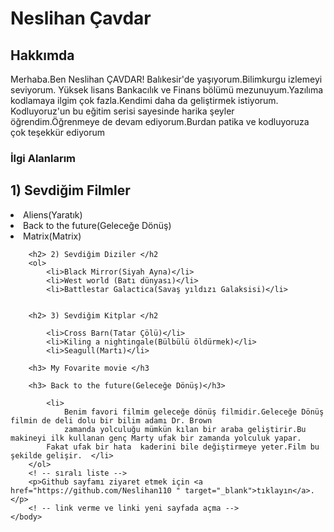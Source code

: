 <!DOCTYPE html>
<html lang="tr">
    <head>
        <meta charset="UTF-8">
        <meta name="site" content="hakkimda">
        <title>www.Patika.dev ile HTML Ödev 1</title>
        <! -- Head bölümü -->
    </head>
    <body>
        <h1>Neslihan Çavdar</h1>
        <h2>Hakkımda</h2>
        <! -- Başlıklar -->
        <p>Merhaba.Ben Neslihan ÇAVDAR! Balıkesir'de yaşıyorum.Bilimkurgu izlemeyi seviyorum.
            Yüksek lisans Bankacılık ve Finans bölümü mezunuyum.Yazılıma kodlamaya ilgim çok fazla.Kendimi daha da geliştirmek istiyorum.
            Kodluyoruz'un bu eğitim serisi sayesinde harika şeyler öğrendim.Öğrenmeye de devam ediyorum.Burdan patika ve kodluyoruza çok teşekkür ediyorum  </p>
        <h3> İlgi Alanlarım </h3>
        <h2> 1) Sevdiğim Filmler</h2
        <ol>
            <li>Aliens(Yaratık)</li>
            <li>Back to the future(Geleceğe Dönüş)</li>
            <li>Matrix(Matrix)</li>
        
        
        <h2> 2) Sevdiğim Diziler </h2
        <ol>
            <li>Black Mirror(Siyah Ayna)</li>
            <li>West world (Batı dünyası)</li>
            <li>Battlestar Galactica(Savaş yıldızı Galaksisi)</li>
        
        
        <h2> 3) Sevdiğim Kitplar </h2
        
            <li>Cross Barn(Tatar Çölü)</li>
            <li>Kiling a nightingale(Bülbülü öldürmek)</li>
            <li>Seagull(Martı)</li>
       
        <h3> My Fovarite movie </h3
            
        <h3> Back to the future(Geleceğe Dönüş)</h3>
        
            <li> 
                Benim favori filmim geleceğe dönüş filmidir.Geleceğe Dönüş filmin de deli dolu bir bilim adamı Dr. Brown
                zamanda yolculuğu mümkün kılan bir araba geliştirir.Bu makineyi ilk kullanan genç Marty ufak bir zamanda yolculuk yapar.
            Fakat ufak bir hata  kaderini bile değiştirmeye yeter.Film bu şekilde gelişir.  </li>
        </ol>
        <! -- sıralı liste -->
        <p>Github sayfamı ziyaret etmek için <a href="https://github.com/Neslihan110 " target="_blank">tıklayın</a>.</p>
        <! -- link verme ve linki yeni sayfada açma -->
    </body>
</html>
        
